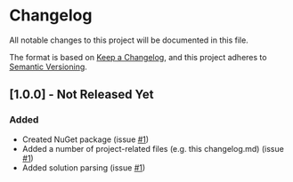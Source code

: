 # Changelog

All notable changes to this project will be documented in this file.

The format is based on [Keep a Changelog](https://keepachangelog.com/en/1.0.0/),
and this project adheres to [Semantic Versioning](https://semver.org/spec/v2.0.0.html).

## [1.0.0] - Not Released Yet

### Added
- Created NuGet package (issue [#1](https://github.com/JasonBock/ExceptionalStatistics/issues/1))
- Added a number of project-related files (e.g. this changelog.md) (issue [#1](https://github.com/JasonBock/ExceptionalStatistics/issues/1))
- Added solution parsing (issue [#1](https://github.com/JasonBock/ExceptionalStatistics/issues/1))
